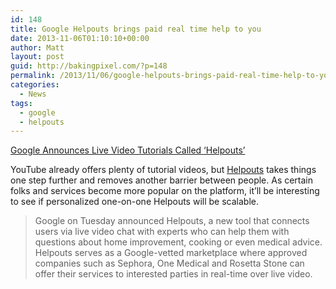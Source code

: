 ```yaml
---
id: 148
title: Google Helpouts brings paid real time help to you
date: 2013-11-06T01:10:10+00:00
author: Matt
layout: post
guid: http://bakingpixel.com/?p=148
permalink: /2013/11/06/google-helpouts-brings-paid-real-time-help-to-you/
categories:
  - News
tags:
  - google
  - helpouts
---
```

[Google Announces Live Video Tutorials Called &#8216;Helpouts&#8217;](http://mashable.com/2013/11/05/google-announces-helpouts/)

YouTube already offers plenty of tutorial videos, but [Helpouts](http://www.youtube.com/watch?v=K-VFC9AQM1k) takes things one step further and removes another barrier between people. As certain folks and services become more popular on the platform, it&#8217;ll be interesting to see if personalized one-on-one Helpouts will be scalable.

> Google on Tuesday announced Helpouts, a new tool that connects users via live video chat with experts who can help them with questions about home improvement, cooking or even medical advice. Helpouts serves as a Google-vetted marketplace where approved companies such as Sephora, One Medical and Rosetta Stone can offer their services to interested parties in real-time over live video.
